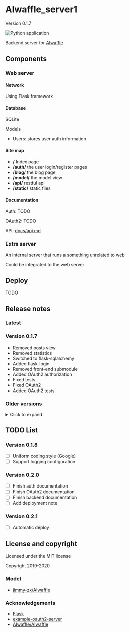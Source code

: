 # AIwaffle_server1

Version 0.1.7

![Python application](https://github.com/AIwaffle/AIwaffle_Server1/workflows/Python%20application/badge.svg)

Backend server for [AIwaffle](https://github.com/AIwaffle)

## Components

### Web server

#### Network

Using Flask framework

#### Database

SQLite

Models
 - Users: stores user auth information
 
#### Site map

 - **/** Index page
 - **/auth/** the user login/register pages
 - **/blog/** the blog page
 - **/model/** the model view
 - **/api/** restful api
 - **/static/** static files
#### Documentation

Auth: TODO

OAuth2: TODO

API: [docs/api.md](docs/api.md)

 
### Extra server

An internal server that runs a something unrelated to web

Could be integrated to the web server

## Deploy
TODO


## Release notes

### Latest

### Version 0.1.7
 - Removed posts view
 - Removed statistics
 - Switched to flask-sqlalchemy
 - Added flask-login
 - Removed front-end submodule
 - Added OAuth2 authorization
 - Fixed tests
 - Fixed OAuth2
 - Added OAuth2 tests
 
### Older versions

<details>
    <summary>Click to expand</summary>
    
<p>

#### Version 0.1.6

 - Updated and fixed routing
 - Updated new submodule

#### Version 0.1.5

 - Completed documentation for statistics
 - Updated tests
 - Added production deployment documentation

#### Version 0.1.4
- Added statistics support

    Records the total requests on the server
       
    Could be accessed via ```/api/statistics/total```
       
    See the api documentation for details

</p>
</details>

## TODO List

### Version 0.1.8
 - [ ] Uniform coding style (Google)
 - [ ] Support logging configuration
 
### Version 0.2.0

 - [ ] Finish auth documentation
 - [ ] Finish OAuth2 documentation
 - [ ] Finish backend documentation
 - [ ] Add deployment note
 
### Version 0.2.1

 - [ ] Automatic deploy
 
## License and copyright

Licensed under the MIT license

Copyright 2019-2020

### Model

 - [jimmy-zx/AIwaffle](https://github.com/jimmy-zx/AIwaffle)


### Acknowledgements

 - [Flask](https://github.com/pallets/flask)
 - [example-oauth2-server](https://github.com/authlib/example-oauth2-server)
 - [AIwaffle/AIwaffle](https://github.com/AIwaffle/AIwaffle)
